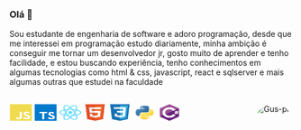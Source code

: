 ### Olá 👋
Sou estudante de engenharia de software e adoro programação, desde que me interessei em programação estudo diariamente, minha ambição é conseguir me tornar um desenvolvedor jr, gosto muito de aprender e tenho facilidade, e estou buscando experiência, tenho conhecimentos em algumas tecnologias como html & css, javascript, react e sqlserver e mais algumas outras que estudei na faculdade


<div style="display: inline_block"><br>
  <img align="center" alt="Gus-Js" height="30" width="40" src="https://raw.githubusercontent.com/devicons/devicon/master/icons/javascript/javascript-plain.svg">
  <img display="none" align="center" alt="Gus-Ts" height="30" width="40" src="https://raw.githubusercontent.com/devicons/devicon/master/icons/typescript/typescript-plain.svg">
  <img align="center" alt="Gus-React" height="30" width="40" src="https://raw.githubusercontent.com/devicons/devicon/master/icons/react/react-original.svg">
  <img align="center" alt="Gus-HTML" height="30" width="40" src="https://raw.githubusercontent.com/devicons/devicon/master/icons/html5/html5-original.svg">
  <img align="center" alt="Gus-CSS" height="30" width="40" src="https://raw.githubusercontent.com/devicons/devicon/master/icons/css3/css3-original.svg">
  <img align="center" alt="Gus-Python" height="30" width="40" src="https://raw.githubusercontent.com/devicons/devicon/master/icons/python/python-original.svg">
  <img align="center" display="none" alt="Gus-Csharp" height="30" width="40" src="https://raw.githubusercontent.com/devicons/devicon/master/icons/csharp/csharp-original.svg">
  <img align="right" display="none" alt="Gus-pic" height="150" style="border-radius:50px;" src="">
</div>
